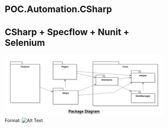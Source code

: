 # POC.Automation.CSharp
# CSharp + Specflow + Nunit + Selenium

![Package Diagram](PackageDiagram.png)
Format: ![Alt Text](url)